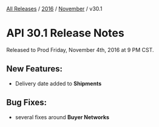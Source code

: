 [All Releases](../../README.md) / [2016](../README.md) / [November](README.md) / v30.1
# API 30.1 Release Notes 

Released to Prod Friday, November 4th, 2016 at 9 PM CST.

## New Features:
- Delivery date added to **Shipments**

## Bug Fixes:
- several fixes around **Buyer Networks**

